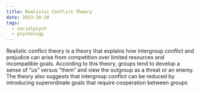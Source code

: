 ```yaml
---
title: Realistic Conflict Theory
date: 2023-10-20
tags:
  - socialpsych
  - psychology
---
```

Realistic conflict theory is a theory that explains how intergroup conflict and prejudice can arise from competition over limited resources and incompatible goals. According to this theory, groups tend to develop a sense of “us” versus “them” and view the outgroup as a threat or an enemy. The theory also suggests that intergroup conflict can be reduced by introducing superordinate goals that require cooperation between groups